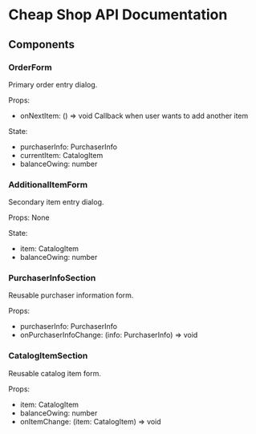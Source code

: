 # Cheap Shop API Documentation

## Components

### OrderForm
Primary order entry dialog.

Props:
- onNextItem: () => void
  Callback when user wants to add another item

State:
- purchaserInfo: PurchaserInfo
- currentItem: CatalogItem
- balanceOwing: number

### AdditionalItemForm
Secondary item entry dialog.

Props: None

State:
- item: CatalogItem
- balanceOwing: number

### PurchaserInfoSection
Reusable purchaser information form.

Props:
- purchaserInfo: PurchaserInfo
- onPurchaserInfoChange: (info: PurchaserInfo) => void

### CatalogItemSection
Reusable catalog item form.

Props:
- item: CatalogItem
- balanceOwing: number
- onItemChange: (item: CatalogItem) => void 